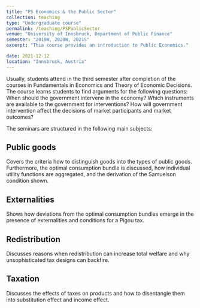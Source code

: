 ```yaml
---
title: "PS Economics & the Public Sector"
collection: teaching
type: "Undergraduate course"
permalink: /teaching/PSPublicSector
venue: "University of Innsbruck, Department of Public Finance"
semester: "2019W, 2020W, 2021S"
excerpt: "Thia course provides an introduction to Public Economics."

date: 2021-12-12
location: "Innsbruck, Austria"
---
```



Usually, students attend in the third semester after completion of the courses in Fundamentals in Economics and Theory of Economic Decisions. The course learns students to find arguments for the following questions: When should the government intervene in the economy? Which instruments are available to the government for interventions? How will government intervention affect the decisions of market participants and market outcomes?

The seminars are structured in the following main subjects:

## Public goods
Covers the criteria how to distinguish goods into the types of public goods. Furthermore, the optimal consumption bundle is discussed, how individual utility functions are aggregated, and the derivation of the Samuelson condition shown.

## Externalities
Shows how deviations from the optimal consumption bundles emerge in the presence of externalities and conditions for a Pigou tax.

## Redistribution
Discusses reasons when redistribution can increase total welfare and why unsophisticated tax designs can backfire.

## Taxation
Discusses the effects of taxes on products and how to disentangle them into substitution effect and income effect.
